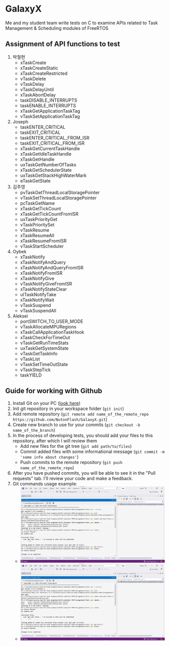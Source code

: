 # GalaxyX
Me and my student team write tests on C to examine APIs related to Task Management &amp; Scheduling modules of FreeRTOS
## Assignment of API functions to test
1. 박철현
   - xTaskCreate
   - xTaskCreateStatic
   - xTaskCreateRestricted
   - vTaskDelete
   - vTaskDelay
   - vTaskDelayUntil
   - xTaskAbortDelay
   - taskDISABLE_INTERRUPTS
   - taskENABLE_INTERRUPTS
   - xTaskGetApplicationTaskTag
   - vTaskSetApplicationTaskTag
2. Joseph
   - taskENTER_CRITICAL
   - taskEXIT_CRITICAL
   - taskENTER_CRITICAL_FROM_ISR
   - taskEXIT_CRITICAL_FROM_ISR
   - xTaskGetCurrentTaskHandle
   - xTaskGetIdleTaskHandle
   - xTaskGetHandle
   - uxTaskGetNumberOfTasks
   - xTaskGetSchedulerState
   - uxTaskGetStackHighWaterMark
   - eTaskGetState
3. 김주영
   - pvTaskGetThreadLocalStoragePointer
   - vTaskSetThreadLocalStoragePointer
   - pcTaskGetName
   - xTaskGetTickCount
   - xTaskGetTickCountFromISR
   - uxTaskPriorityGet
   - vTaskPrioritySet
   - vTaskResume
   - xTaskResumeAll
   - xTaskResumeFromISR
   - vTaskStartScheduler
4. Oybek
   - xTaskNotify
   - xTaskNotifyAndQuery
   - xTaskNotifyAndQueryFromISR
   - xTaskNotifyFromISR
   - xTaskNotifyGive
   - vTaskNotifyGiveFromISR
   - xTaskNotifyStateClear
   - ulTaskNotifyTake
   - xTaskNotifyWait
   - vTaskSuspend
   - vTaskSuspendAll
6. Aleksei
   - portSWITCH_TO_USER_MODE
   - vTaskAllocateMPURegions
   - xTaskCallApplicationTaskHook
   - xTaskCheckForTimeOut
   - vTaskGetRunTimeStats
   - uxTaskGetSystemState
   - vTaskGetTaskInfo
   - vTaskList
   - vTaskSetTimeOutState
   - vTaskStepTick
   - taskYIELD
## Guide for working with Github
1. Install Git on your PC ([look here](https://github.com/git-guides/install-git))
2. Init git repository in your workspace folder (`git init`)
3. Add remote repository (`git remote add name_of_the_remote_repo https://github.com/NutonFlash/GalaxyX.git`)
4. Create new branch to use for your commits (`git checkout -b name_of_the_branch`)
5. In the process of developing tests, you should add your files to this repository, after which I will review them
   - Add new files for the git tree (`git add path/to/files`)
   - Commit added files with some informational message (`git commit -m 'some info about changes'`)
   - Push commits to the remote repository (`git push name_of_the_remote_repo`)
6. After you have pushed commits, you will be able to see it in the "Pull requests" tab. I'll review your code and make a feedback.
7. Git commands usage example:
   - ![git commands](/doc/terminal_screen1.png)
   - ![git commands](/doc/terminal_screen2.png)

